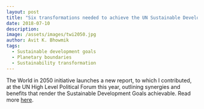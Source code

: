 ```yaml
---
layout: post
title: "Six transformations needed to achieve the UN Sustainable Development Goals"
date: 2018-07-10
description: 
image: /assets/images/twi2050.jpg
author: Avit K. Bhowmik
tags: 
  - Sustainable development goals
  - Planetary boundaries
  - Sustainability transformation
---
```

The World in 2050 initiative launches a new report, to which I contributed, at the UN High Level Political Forum this year, outlining synergies and benefits that render the Sustainable Development Goals achievable. Read more [here](https://www.stockholmresilience.org/research/research-news/2018-07-10-six-transformations-needed-to-achieve-the-un-sustainable-development-goals.html).